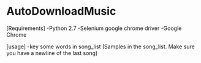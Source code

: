 # AutoDownloadMusic

[Requirements]
-Python 2.7
-Selenium google chrome driver
-Google Chrome

[usage]
-key some words in song_list
(Samples in the song_list. Make sure you have a newline of the last song)


